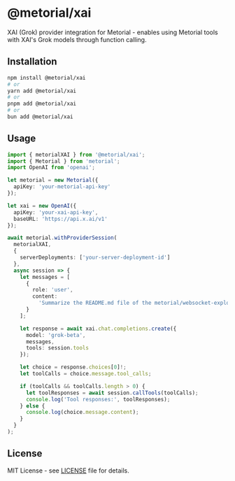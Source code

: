 # @metorial/xai

XAI (Grok) provider integration for Metorial - enables using Metorial tools with XAI's Grok models through function calling.

## Installation

```bash
npm install @metorial/xai
# or
yarn add @metorial/xai
# or
pnpm add @metorial/xai
# or
bun add @metorial/xai
```

## Usage

```typescript
import { metorialXAI } from '@metorial/xai';
import { Metorial } from 'metorial';
import OpenAI from 'openai';

let metorial = new Metorial({
  apiKey: 'your-metorial-api-key'
});

let xai = new OpenAI({
  apiKey: 'your-xai-api-key',
  baseURL: 'https://api.x.ai/v1'
});

await metorial.withProviderSession(
  metorialXAI,
  {
    serverDeployments: ['your-server-deployment-id']
  },
  async session => {
    let messages = [
      {
        role: 'user',
        content:
          'Summarize the README.md file of the metorial/websocket-explorer repository on GitHub?'
      }
    ];

    let response = await xai.chat.completions.create({
      model: 'grok-beta',
      messages,
      tools: session.tools
    });

    let choice = response.choices[0]!;
    let toolCalls = choice.message.tool_calls;

    if (toolCalls && toolCalls.length > 0) {
      let toolResponses = await session.callTools(toolCalls);
      console.log('Tool responses:', toolResponses);
    } else {
      console.log(choice.message.content);
    }
  }
);
```

## License

MIT License - see [LICENSE](../../LICENSE) file for details.
